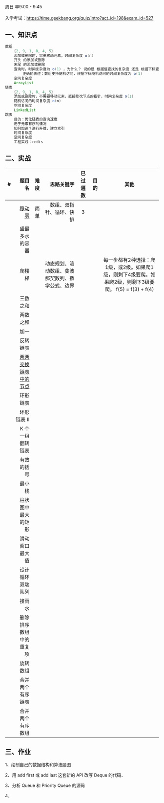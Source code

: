 

周日  早9:00 - 9:45  
<br>
入学考试：https://time.geekbang.org/quiz/intro?act_id=198&exam_id=527


## 一、知识点

```java
数组
    {2, 9, 1, 8, 4, 5}
    添加或删除时，需要移动元素，时间复杂度 o(n)
    开头 的添加或删除
    末尾 的添加或删除
    查询时，时间复杂度为 o(1) ，为什么？ 说的是 根据值查找的复杂度 还是 根据下标查找的复杂度 ？
        正确的表述：数组支持随机访问，根据下标随机访问的时间复杂度为 o(1)
    空间复杂度
    ArrayList
链表
    {2, 9, 1, 8, 4, 5}
    添加或删除时，不需要移动元素，直接修改节点的指针，时间复杂度 o(1)
    随机访问的时间复杂度 o(n)
    空间复杂度
    LinkedList
跳表
    目的：优化链表的查询速度
    用于元素有序的情况
    如何加速？进行升维，建立索引
    时间复杂度
    空间复杂度
    工程实践：redis
```


## 二、实战


| #       |   题目名   |   难度  |  思路关键字   |  已过遍数    |   目的  |  其他    |
| --------   | -----:  | :----:  | -----:  | :----:  | -----:  | :----:  |
|    |  [移动零](https://leetcode-cn.com/problems/move-zeroes/)  |    简单   |   数组、双指针、循环、快排  |  3   |     |       |
|    |  盛最多水的容器  |        |     |   |       |        |
|    |  爬楼梯  |        |   动态规划、滚动数组、斐波那契数列、数学公式、边界  |   |       |   每一步都有2种选择：爬1级，或2级。如果爬1级，则剩下4级要爬。如果爬2级，则剩下3级要爬。 f(5) = f(3) + f(4)    |
|   |  三数之和  |        |     |   |       |        |
|     |  两数之和  |        |     |   |       |        |
|     |  加一  |       |     |   |       |        |
|    |  反转链表  |        |     |   |        |        |
|     |  [两两交换链表中的节点](https://leetcode-cn.com/problems/swap-nodes-in-pairs/)  |        |     |   |       |        |
|     |  环形链表  |       |     |   |        |        |
|     |  环形链表 II  |        |     |   |       |        |
|     |  K 个一组翻转链表  |        |     |   |        |        |
|     |  有效的括号  |        |     |   |        |        |
|     |  最小栈  |        |     |   |        |        |
|    |  柱状图中最大的矩形  |        |     |   |       |        |
|     |  滑动窗口最大值  |        |     |   |       |        |
|    |  设计循环双端队列  |        |     |   |       |        |
|     |  接雨水  |        |     |   |        |        |
|     |  删除排序数组中的重复项  |        |     |   |        |        |
|     |  旋转数组  |        |     |   |        |        |
|    |  合并两个有序链表  |        |     |   |        |        |
|    |  合并两个有序数组  |        |     |   |        |        |


## 三、作业

1、绘制自己的数据结构和算法脑图

2、用 add first 或 add last 这套新的 API 改写 Deque 的代码、

3、分析 Queue 和 Priority Queue 的源码

4、










        


